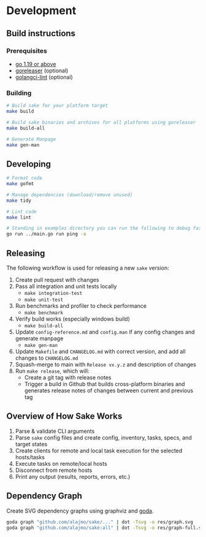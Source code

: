 # Development

## Build instructions

### Prerequisites

- [go 1.19 or above](https://golang.org/doc/install)
- [goreleaser](https://goreleaser.com/install/) (optional)
- [golangci-lint](https://github.com/golangci/golangci-lint) (optional)

### Building

```bash
# Build sake for your platform target
make build

# Build sake binaries and archives for all platforms using goreleaser
make build-all

# Generate Manpage
make gen-man
```

## Developing

```bash
# Format code
make gofmt

# Manage dependencies (download/remove unused)
make tidy

# Lint code
make lint

# Standing in examples directory you can run the following to debug faster
go run ../main.go run ping -a
```

## Releasing

The following workflow is used for releasing a new `sake` version:

1. Create pull request with changes
2. Pass all integration and unit tests locally
   - `make integration-test`
   - `make unit-test`
3. Run benchmarks and profiler to check performance
   - `make benchmark`
4. Verify build works (especially windows build)
   - `make build-all`
5. Update `config-reference.md` and `config.man` if any config changes and generate manpage
   - `make gen-man`
6. Update `Makefile` and `CHANGELOG.md` with correct version, and add all changes to `CHANGELOG.md`
7. Squash-merge to main with `Release vx.y.z` and description of changes
8. Run `make release`, which will:
   - Create a git tag with release notes
   - Trigger a build in Github that builds cross-platform binaries and generates release notes of changes between current and previous tag

## Overview of How Sake Works

1. Parse & validate CLI arguments
2. Parse `sake` config files and create config, inventory, tasks, specs, and target states
3. Create clients for remote and local task execution for the selected hosts/tasks
4. Execute tasks on remote/local hosts
6. Disconnect from remote hosts
7. Print any output (results, reports, errors, etc.)

## Dependency Graph

Create SVG dependency graphs using graphviz and [goda](https://github.com/loov/goda).

```bash
goda graph "github.com/alajmo/sake/..." | dot -Tsvg -o res/graph.svg
goda graph "github.com/alajmo/sake:all" | dot -Tsvg -o res/graph-full.svg
```
